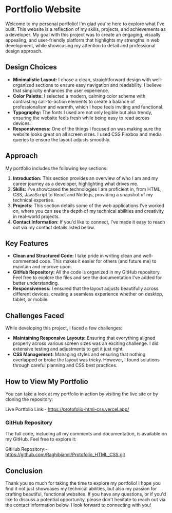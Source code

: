 # Portfolio Website

Welcome to my personal portfolio! I'm glad you're here to explore what I've built. This website is a reflection of my skills, projects, and achievements as a developer. My goal with this project was to create an engaging, visually appealing, and user-friendly platform that highlights my strengths in web development, while showcasing my attention to detail and professional design approach.

## Design Choices

- **Minimalistic Layout:** I chose a clean, straightforward design with well-organized sections to ensure easy navigation and readability. I believe that simplicity enhances the user experience.
- **Color Palette:** I selected a modern, calming color scheme with contrasting call-to-action elements to create a balance of professionalism and warmth, which I hope feels inviting and functional.
- **Typography:** The fonts I used are not only legible but also trendy, ensuring the website feels fresh while being easy to read across devices.
- **Responsiveness:** One of the things I focused on was making sure the website looks great on all screen sizes. I used CSS Flexbox and media queries to ensure the layout adjusts smoothly.

## Approach

My portfolio includes the following key sections:
1. **Introduction:** This section provides an overview of who I am and my career journey as a developer, highlighting what drives me.
2. **Skills:** I've showcased the technologies I am proficient in, from HTML, CSS, JavaScript to React and Node.js, providing a snapshot of my technical expertise.
3. **Projects:** This section details some of the web applications I’ve worked on, where you can see the depth of my technical abilities and creativity in real-world projects.
4. **Contact Information:** If you'd like to connect, I’ve made it easy to reach out via my contact details listed below.

## Key Features

- **Clean and Structured Code:** I take pride in writing clean and well-commented code. This makes it easier for others (and future me) to maintain and improve upon.
- **GitHub Repository:** All the code is organized in my GitHub repository. Feel free to explore the files and see the documentation I’ve added for better understanding.
- **Responsiveness:** I ensured that the layout adjusts beautifully across different devices, creating a seamless experience whether on desktop, tablet, or mobile.

## Challenges Faced

While developing this project, I faced a few challenges:
- **Maintaining Responsive Layouts:** Ensuring that everything aligned properly across various screen sizes was an exciting challenge. I did extensive testing and adjustments to get it just right.
- **CSS Management:** Managing styles and ensuring that nothing overlapped or broke the layout was tricky. However, I found solutions through careful planning and CSS best practices.

## How to View My Portfolio

You can take a look at my portfolio in action by visiting the live site or by cloning the repository:

Live Portfolio Link:- https://protofolio-html-css.vercel.app/

### GitHub Repository

The full code, including all my comments and documentation, is available on my GitHub. Feel free to explore it:

GitHub Repository:- https://github.com/Raghibjamil/Protofolio_HTML_CSS.git

## Conclusion

Thank you so much for taking the time to explore my portfolio! I hope you find it not just showcases my technical abilities, but also my passion for crafting beautiful, functional websites. If you have any questions, or if you'd like to discuss a potential opportunity, please don't hesitate to reach out via the contact information below. I look forward to connecting with you!
